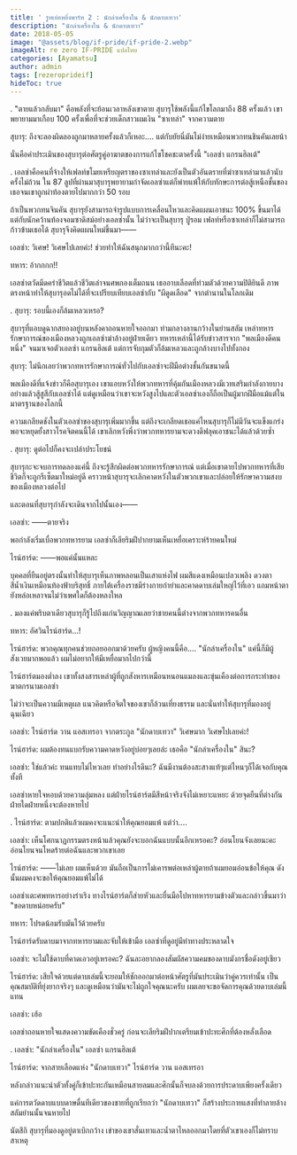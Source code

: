 ```yaml
---
title: ' รูทเย่อหยิ่งพาร์ท 2 : นักล่าเครื่องใน & นักดาบเทวา'
description: "นักล่าเครื่องใน & นักดาบเทวา"
date: 2018-05-05
image: "@assets/blog/if-pride/if-pride-2.webp"
imageAlt: re zero IF-PRIDE แปลไทย
categories: [Ayamatsu]
author: admin
tags: [rezeroprideif]
hideToc: true
---
```

.
"ตายแล้วกลับมา" คือพลังที่จะย้อนเวลาหลังเขาตาย สุบารุใช้พลังนี้แก้ไขโลกมาถึง 88 ครั้งแล้ว เขาพยายามมาเกือบ 100 ครั้งเพื่อที่จะช่วยเด็กสาวผมเงิน "ซาเทล่า" จากความตาย

สุบารุ: ถึงจะลองผิดลองถูกมาหลายครั้งแล้วก็เหอะ.... แต่กับยัยนี่มันไม่ง่ายเหมือนพวกทนชินคันเลยน้า

นั่นคือคำประเมินของสุบารุต่อศัตรูคู่อาฆาตของการแก้ไขโชคชะตาครั้งนี้ "เอลซ่า แกรนฮิลเต้"

.
เอลซ่าคือคนที่จ้างให้เฟลท์ขโมยเหรียญตราของซาเทล่าและยังเป็นตัวอันตรายที่ฆ่าซาเทล่ามาแล้วนับครั้งไม่ถ้วน ใน 87 ลูปที่ผ่านมาสุบารุพยายามกำจัดเอลซ่าแต่ก็พ่ายแพ้ให้กับทักษะการต่อสู้เหนือชั้นของเธอจนเขาถูกผ่าท้องตายไปมากกว่า 50 รอบ

ถ้าเป็นพวกทนจินคัน สุบารุยังสามารถจำรูปแบบการเคลื่อนไหวและคิดแผนเอาชนะ 100% ขึ้นมาได้ แต่กับนักคว้านท้องจอมซาดิสม์อย่างเอลซ่านั้น ไม่ว่าจะเป็นสุบารุ ปู่รอม เฟลท์หรือซาเทล่าก็ไม่สามารถก้าวข้ามเธอได้ สุบารุจึงคิดแผนใหม่ขึ้นมา――

เอลซ่า: วิเศษ! วิเศษไปเลยค่ะ! ช่วยทำให้ฉันสนุกมากกว่านี้ทีนะคะ!

ทหาร: อ้ากกกก!!

เอลซ่าตวัดมีดคร่าชีวิตแล้วชีวิตเล่าจนศพกองเต็มถนน เธออาบเลือดที่ท่วมตัวด้วยความปิติยินดี ภาพตรงหน้าทำให้สุบารุอดไม่ได้ที่จะเปรียบเทียบเอลซ่ากับ "ผีดูดเลือด" จากตำนานในโลกเดิม

.
สุบารุ: รอบนี้เองก็ล้มเหลวเหรอ?

สุบารุที่แอบดูฉากสยองอยู่บนหลังคาถอนหายใจออกมา ท่ามกลางลานกว้างในย่านสลัม เหล่าทหารรักษาการณ์ของเมืองหลวงถูกเอลซ่าฆ่าล้างอยู่ฝ่ายเดียว ทหารเหล่านี้ได้รับข่าวสารจาก "พลเมืองดีคนหนึ่ง" จนมาเจอตัวเอลซ่า แกรนฮิลเต้ แต่การจับกุมตัวก็ล้มเหลวและถูกล้างบางไปทั้งกอง

สุบารุ: ไม่นึกเลยว่าพวกทหารรักษาการณ์ทั่วไปกับเอลซ่าจะฝีมือต่างชั้นกันขนาดนี้

พลเมืองดีที่แจ้งข่าวก็คือสุบารุเอง เขาแอบหวังให้พวกทหารที่คุ้มกันเมืองหลวงมีเวทเสริมกำลังกายบางอย่างแล้วสู้สูสีกับเอลซ่าได้ แต่ดูเหมือนว่าเขาจะหวังสูงไปและตัวเอลซ่าเองก็ถือเป็นผู้มากฝีมือแม้แต่ในมาตรฐานของโลกนี้

ความเกลียดชังในตัวเอลซ่าของสุบารุเพิ่มมากขึ้น แต่ถึงจะเกลียดเธอแค่ไหนสุบารุก็ไม่มีวันจะแข็งแกร่งพอจะหยุดยั้งสาวโรคจิตคนนี้ได้ เขาเลิกหวังพึ่งว่าพวกทหารยามจะดวงดีฟลุคเอาชนะได้แล้วด้วยซ้ำ

.
สุบารุ: ดูต่อไปก็คงจะเปล่าประโยชน์

สุบารุกะจะจบการทดลองแค่นี้ ถึงจะรู้สึกผิดต่อพวกทหารรักษาการณ์ แต่เมื่อเขาตายไปพวกทหารที่เสียชีวิตก็จะถูกรีเซ็ตมาใหม่อยู่ดี คราวหน้าสุบารุจะเลิกคาดหวังในตัวพวกเขาและปล่อยให้รักษาความสงบของเมืองหลวงต่อไป

และตอนที่สุบารุกำลังจะเดินจากไปนั้นเอง――

เอลซ่า: ――ตายจริง

พอกำลังเริ่มเบื่อพวกทหารยาม เอลซ่าก็เลียริมฝีปากยามเห็นเหยื่อเคราะห์ร้ายคนใหม่

ไรน์ฮาร์ด: ――พอแค่นั้นแหละ

บุคคลที่ยืนอยู่ตรงนั้นทำให้สุบารุเห็นภาพหลอนเป็นเสาแห่งไฟ ผมสีแดงเหมือนเปลวเพลิง ดวงตาสีน้ำเงินเหมือนท้องฟ้าบริสุทธิ์ ภายใต้เครื่องราชมีร่างกายกำยำและคาดดาบเล่มใหญ่ไว้ที่เอว แถมหน้าตายังหล่อเหลาจนไม่ว่าเพศใดก็ต้องหลงใหล

.
มองแค่พริบตาเดียวสุบารุก็รู้ไปถึงแก่นวิญญาณเลยว่าชายคนนี้ต่างจากพวกทหารคนอื่น

ทหาร: อัศวินไรน์ฮาร์ด...!

ไรน์ฮาร์ด: พวกคุณทุกคนช่วยถอยออกมาด้วยครับ ผู้หญิงคนนี้คือ.... "นักล่าเครื่องใน" แค่นี้ก็มีผู้สังเวยมากพอแล้ว ผมไม่อยากให้มีเหยื่อมากไปกว่านี้

ไรน์ฮาร์ตมองต่ำลง เขาทั้งสงสารเหล่าผู้ที่ถูกสังหารเหมือนหนอนแมลงและขุ่นเคืองต่อการกระทำของฆาตกรนามเอลซ่า

ไม่ว่าจะเป็นความมีเหตุผล แนวคิดหรือจิตใจของเขาก็ล้วนเที่ยงธรรม และนั่นทำให้สุบารุที่มองอยู่ฉุนเฉียว

เอลซ่า: ไรน์ฮาร์ด วาน แอสเทรอา จากตระกูล "นักดาบเทวา" วิเศษมาก วิเศษไปเลยค่ะ!

ไรน์ฮาร์ด: ผมต้องทนแบกรับความคาดหวังอยู่บ่อยๆเลยล่ะ เธอคือ "นักล่าเครื่องใน" สินะ?

เอลซ่า: ใช่แล้วค่ะ ทนแทบไม่ไหวเลย ทำอย่างไรดีนะ? ฉันมีงานต้องสะสางแท้ๆแต่ไหนๆก็ได้เจอกับคุณทั้งที

เอลซ่าหายใจหอบด้วยความลุ่มหลง แต่ฝ่ายไรน์ฮาร์ตมีสีหน้าจริงจังไม่เหยาะแหยะ ด้วยจุดยืนที่ต่างกัน ฝ่ายใดฝ่ายหนึ่งจะต้องหายไป

.
ไรน์ฮาร์ด: ตามปกติแล้วผมคงจะแนะนำให้คุณยอมแพ้ แต่ว่า....

เอลซ่า: เห็นโศกนาฏกรรมตรงหน้าแล้วคุณยังจะบอกฉันแบบนั้นอีกเหรอคะ? อ่อนโยนจังเลยนะคะ อ่อนโยนจนโหดร้ายต่อฉันและพวกเขาเลย

ไรน์ฮาร์ด: ――ไม่เลย ผมเห็นด้วย มันถือเป็นการไม่เคารพต่อเหล่าผู้ตายถ้าผมยอมอ่อนข้อให้คุณ ดังนั้นผมคงจะขอให้คุณยอมแพ้ไม่ได้

เอลซ่าเตะศพทหารอย่างร่าเริง ทางไรน์ฮาร์ตก็ส่ายหัวและยื่นมือไปหาทหารยามข้างตัวและกล่าวขึ้นมาว่า "ขอดาบหน่อยครับ"

ทหาร: โปรดน้อมรับมันไว้ด้วยครับ

ไรน์ฮาร์ดรับดาบมาจากทหารยามและจับให้เข้ามือ เอลซ่าที่ดูอยู่มีท่าทางประหลาดใจ

เอลซ่า: จะไม่ใช้ดาบที่คาดเอวอยู่เหรอคะ? ฉันละอยากลองสัมผัสความคมของดาบมังกรชื่อดังอยู่เชียว

ไรน์ฮาร์ด: เสียใจด้วยแต่ดาบเล่มนี้จะยอมให้ชักออกมาต่อหน้าศัตรูที่มันประเมินว่าคู่ควรเท่านั้น เป็นคุณสมบัติที่ยุ่งยากจริงๆ และดูเหมือนว่ามันจะไม่ถูกใจคุณนะครับ ผมเลยจะขอจัดการคุณด้วยดาบเล่มนี้แทน

เอลซ่า: เฮ้อ

เอลซ่าถอนหายใจแสดงความขัดเคืองชั่วครู่ ก่อนจะเลียริมฝีปากเตรียมเข้าปะทะศึกที่ต้องหลั่งเลือด

.
เอลซ่า: "นักล่าเครื่องใน" เอลซ่า แกรนฮิลเต้

ไรน์ฮาร์ด: จากสายเลือดแห่ง "นักดาบเทวา" ไรน์ฮาร์ด วาน แอสเทรอา

หลังกล่าวแนะนำตัวทั้งคู่ก็เข้าปะทะกันเหมือนสายลมและศึกนั้นก็จบลงด้วยการประดาบเพียงครั้งเดียว

แค่การตวัดดาบแบบดาษดื่นทีเดียวของชายที่ถูกเรียกว่า "นักดาบเทวา" ก็สร้างประกายแสงที่ทำลายล้างสลัมย่านนั้นจนหายไป

นัตสึกิ สุบารุที่มองดูอยู่ตาเบิกกว้าง เข่าของเขาสั่นเทาและน้ำตาไหลออกมาโดยที่ตัวเขาเองก็ไม่ทราบสาเหตุ